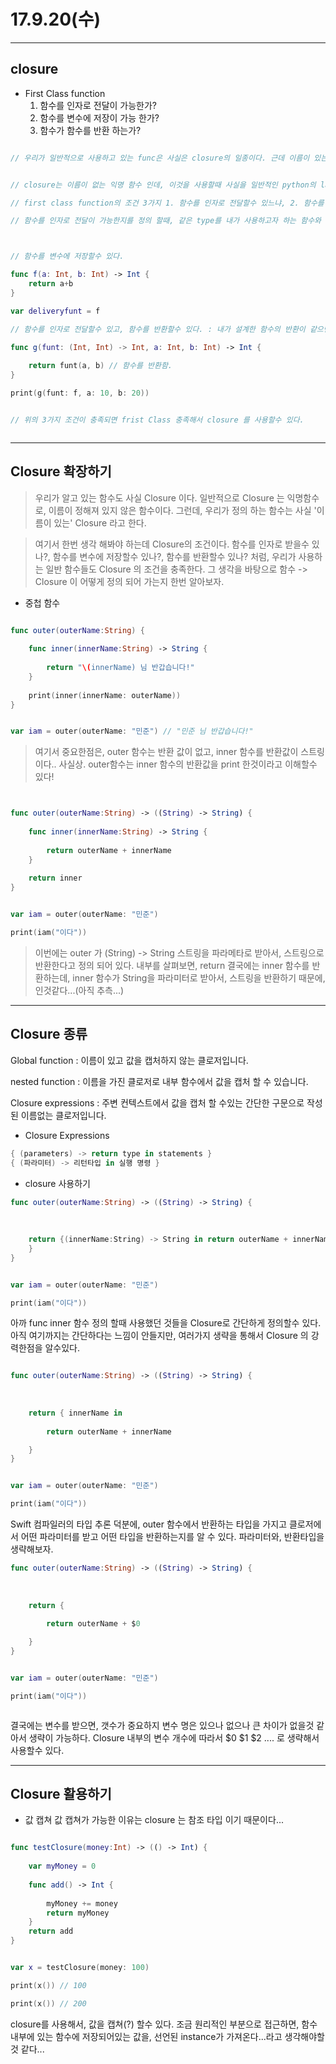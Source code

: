 # 17.9.20(수)

---


## closure 



 - First Class function
    1. 함수를 인자로 전달이 가능한가?
    2. 함수를 변수에 저장이 가능 한가?
    3. 함수가 함수를 반환 하는가?

   
```swift

// 우리가 일반적으로 사용하고 있는 func은 사실은 closure의 일종이다. 근데 이름이 있는 closure이다...


// closure는 이름이 없는 익명 함수 인데, 이것을 사용할때 사실을 일반적인 python의 lambda의 사용 처럼 간단하게 사용할수 있는데, 기본적으로, 

// first class function의 조건 3가지 1. 함수를 인자로 전달할수 있느냐, 2. 함수를 반환할수 있느냐ㅐ, 3. 함수를 변수에 저장이 가능하느냐 이 3가지를 가지고, closure를 어떻게 사용하는지 찾아갈수있다. 

// 함수를 인자로 전달이 가능한지를 정의 할때, 같은 type를 내가 사용하고자 하는 함수와 같은 타입으로 인자를 반환할수 있게 설계 해놓으면, 그것 그대로 사용할수 있다.



// 함수를 변수에 저장할수 있다.

func f(a: Int, b: Int) -> Int {
    return a+b
}

var deliveryfunt = f

// 함수를 인자로 전달할수 있고, 함수를 반환할수 있다. : 내가 설계한 함수의 반환이 같으면 인자로 전달이가능함.

func g(funt: (Int, Int) -> Int, a: Int, b: Int) -> Int {
    
    return funt(a, b) // 함수를 반환함.
}

print(g(funt: f, a: 10, b: 20))


// 위의 3가지 조건이 충족되면 frist Class 충족해서 closure 를 사용할수 있다. 



```

---


## Closure 확장하기

> 우리가 알고 있는 함수도 사실 Closure 이다. 일반적으로 Closure 는 익명함수로, 이름이 정해져 있지 않은 함수이다. 그런데, 우리가 정의 하는 함수는 사실 '이름이 있는' Closure 라고 한다. 
 
> 여기서 한번 생각 해봐야 하는데 Closure의 조건이다. 함수를 인자로 받을수 있나?, 함수를 변수에 저장할수 있나?, 함수를 반환할수 있나? 처럼, 우리가 사용하는 일반 함수들도 Closure 의 조건을 충족한다. 그 생각을 바탕으로 함수 -> Closure 이 어떻게 정의 되어 가는지 한번 알아보자.




 - 중첩 함수

```swift

func outer(outerName:String) {
    
    func inner(innerName:String) -> String {
        
        return "\(innerName) 님 반갑습니다!"
    }
    
    print(inner(innerName: outerName))
}


var iam = outer(outerName: "민준") // "민준 님 반갑습니다!"

```

> 여기서 중요한점은, outer 함수는 반환 값이 없고, inner 함수를 반환값이 스트링이다.. 사실상. outer함수는 inner 함수의 반환값을 print 한것이라고 이해할수 있다!


```swift


func outer(outerName:String) -> ((String) -> String) {
    
    func inner(innerName:String) -> String {
        
        return outerName + innerName
    }
    
    return inner
}


var iam = outer(outerName: "민준")

print(iam("이다"))


```
> 이번에는 outer 가 (String) -> String     스트링을 파라메타로 받아서, 스트링으로 반환한다고 정의 되어 있다. 내부를 살펴보면, return 결국에는 inner 함수를 반환하는데, inner 함수가 String을 파라미터로 받아서, 스트링을 반환하기 때문에, 인것같다...(아직 추측...)


---
## Closure 종류 
 
Global function :  이름이 있고 값을 캡처하지 않는 클로저입니다.
nested function : 이름을 가진 클로저로 내부 함수에서 값을 캡처 할 수 있습니다.
Closure expressions : 주변 컨텍스트에서 값을 캡처 할 수있는 간단한 구문으로 작성된이름없는 클로저입니다.

 - Closure Expressions 

```swift
{ (parameters) -> return type in statements }
{ (파라미터) -> 리턴타입 in 실행 명령 }


```

 - closure 사용하기

 
```swift
func outer(outerName:String) -> ((String) -> String) {
    
    
    
    return {(innerName:String) -> String in return outerName + innerName
    }
}


var iam = outer(outerName: "민준")

print(iam("이다"))


```

아까 func inner 함수 정의 할때 사용했던 것들을 Closure로 간단하게 정의할수 있다. 
아직 여기까지는 간단하다는 느낌이 안들지만, 여러가지 생략을 통해서 Closure 의 강력한점을 알수있다.


```swift

func outer(outerName:String) -> ((String) -> String) {
    
    
    
    return { innerName in
        
        return outerName + innerName

    }
}


var iam = outer(outerName: "민준")

print(iam("이다"))

```

Swift 컴파일러의 타입 추론 덕분에, outer 함수에서 반환하는 타입을 가지고 클로저에서 어떤 파라미터를 받고 어떤 타입을 반환하는지를 알 수 있다. 파라미터와, 반환타입을 생략해보자. 

```swift
func outer(outerName:String) -> ((String) -> String) {
    
    
    
    return {
        
        return outerName + $0

    }
}


var iam = outer(outerName: "민준")

print(iam("이다"))



```

결국에는 변수를 받으면, 갯수가 중요하지 변수 명은 있으나 없으나 큰 차이가 없을것 같아서 생략이 가능하다. Closure 내부의 변수 개수에 따라서 $0 $1 $2 .... 로 생략해서 사용할수 있다.

---

## Closure 활용하기

 - 값 캡쳐
 	 값 캡쳐가 가능한 이유는 closure 는 참조 타입 이기 때문이다...

```swift

func testClosure(money:Int) -> (() -> Int) {
    
    var myMoney = 0
    
    func add() -> Int {
        
        myMoney += money
        return myMoney
    }
    return add
}


var x = testClosure(money: 100)

print(x()) // 100

print(x()) // 200


```


closure를 사용해서, 값을 캡쳐(?) 할수 있다. 조금 원리적인 부분으로 접근하면, 함수 내부에 있는 함수에 저장되어있는 값을, 선언된 instance가 가져온다...라고 생각해야할것 같다... 

	
 


